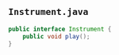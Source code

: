 ## `Instrument.java`

```java
public interface Instrument {
    public void play();
}
```

<span class="fragment" data-code-focus="1"></span>

